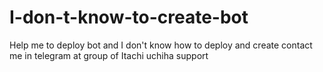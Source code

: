 # I-don-t-know-to-create-bot
Help me to deploy bot and I don't know how to deploy and create contact me in telegram at group of Itachi uchiha support 

